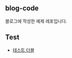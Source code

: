 ## blog-code

블로그에 작성한 예제 레포입니다.

## Test

- [테스트 더블](https://github.com/Voyager003/blog-code/tree/main/testdouble)